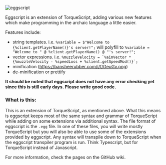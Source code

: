 ![eggscript](https://i.imgur.com/iliOeC1.png)

Eggscript is an extension of TorqueScript, adding various new features which make programming in the archaic language a little easier.

Features include:
- string templates. i.e. ```%variable = $"Welcome to {%client.getPlayerName()}'s server!";``` will polyfill to ```%variable = "Welcome to " @ %client.getPlayerName() @ "'s server!";```
- vector expressions. i.e. ```%muzzleVelocity = `%aimVector * {%muzzleVelocity - %speedLoss + %client.getSpeedMod()}`;```
- minification (https://bansheerubber.com/i/f/GeuGv.png)
- de-minification or prettify

**It should be noted that eggscript does not have any error checking yet since this is still early days. Please write good code.**

### What is this:
This is an extension of TorqueScript, as mentioned above. What this means is eggscript keeps most of the same syntax and grammar of TorqueScript while adding on some extensions via additional syntax. The file format of eggscript is the ```.egg``` file. In one of these files, you will write mostly TorqueScript but you will also be able to use some of the extensions provided by eggscript. Any syntax will transpile down to TorqueScript when the eggscript transpiler program is run. Think Typescript, but for TorqueScript instead of Javascript.

For more information, check the pages on the GitHub wiki.